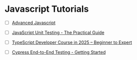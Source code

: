 # Javascript Tutorials

- [ ] [Advanced Javascript](https://www.udemy.com/course/advanced-javascript-concepts/)
- [ ] [JavaScript Unit Testing - The Practical Guide](https://www.udemy.com/course/javascript-unit-testing-the-practical-guide/)
- [ ] [TypeScript Developer Course in 2025 – Beginner to Expert](https://www.udemy.com/course/typescript-developer-course-beginner-to-expert/)
- [ ] [Cypress End-to-End Testing - Getting Started](https://www.udemy.com/course/cypress-end-to-end-testing-getting-started/)


